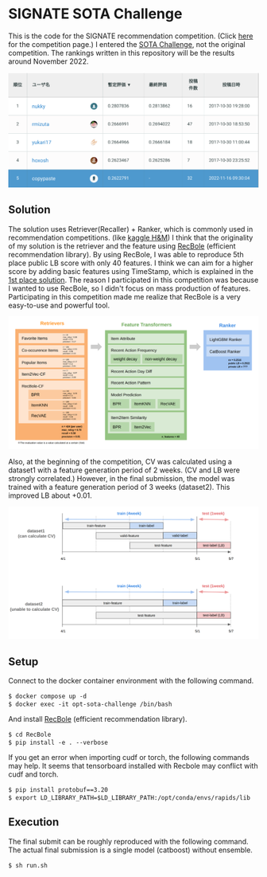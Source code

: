 # SIGNATE SOTA Challenge
This is the code for the SIGNATE recommendation competition. (Click [here](https://signate.jp/competitions/268) for the competition page.) I entered the [SOTA Challenge](https://signate.jp/features/state-of-the-art-challenge), not the original competition. The rankings written in this repository will be the results around November 2022.

![LB](figures/lb.png)

## Solution

The solution uses Retriever(Recaller) + Ranker, which is commonly used in recommendation competitions. (like [kaggle H&M](https://www.kaggle.com/competitions/h-and-m-personalized-fashion-recommendations/overview))
I think that the originality of my solution is the retriever and the feature using [RecBole](https://recbole.io/) (efficient recommendation library). By using RecBole, I was able to reproduce 5th place public LB score with only 40 features. I think we can aim for a higher score by adding basic features using TimeStamp, which is explained in the [1st place solution](https://www.slideshare.net/ShunNukui/ss-94997937). The reason I participated in this competition was because I wanted to use RecBole, so I didn't focus on mass production of features. Participating in this competition made me realize that RecBole is a very easy-to-use and powerful tool.

![LB](figures/solution_summary.png)

Also, at the beginning of the competition, CV was calculated using a dataset1 with a feature generation period of 2 weeks. (CV and LB were strongly correlated.) However, in the final submission, the model was trained with a feature generation period of 3 weeks (dataset2). This improved LB about +0.01.

![LB](figures/datasets.png)

## Setup

Connect to the docker container environment with the following command.
```
$ docker compose up -d
$ docker exec -it opt-sota-challenge /bin/bash
```

And install [RecBole](https://recbole.io/) (efficient recommendation library).
```
$ cd RecBole
$ pip install -e . --verbose
```

If you get an error when importing cudf or torch, the following commands may help. It seems that tensorboard installed with Recbole may conflict with cudf and torch.
```
$ pip install protobuf==3.20
$ export LD_LIBRARY_PATH=$LD_LIBRARY_PATH:/opt/conda/envs/rapids/lib
```

## Execution

The final submit can be roughly reproduced with the following command. The actual final submission is a single model (catboost) without ensemble.
```
$ sh run.sh
```